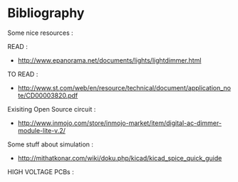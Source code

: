 # Bibliography

Some nice resources :

READ :

* http://www.epanorama.net/documents/lights/lightdimmer.html

TO READ :

* http://www.st.com/web/en/resource/technical/document/application_note/CD00003820.pdf

Exisiting Open Source circuit :

* http://www.inmojo.com/store/inmojo-market/item/digital-ac-dimmer-module-lite-v.2/

Some stuff about simulation :

* http://mithatkonar.com/wiki/doku.php/kicad/kicad_spice_quick_guide

HIGH VOLTAGE PCBs :


